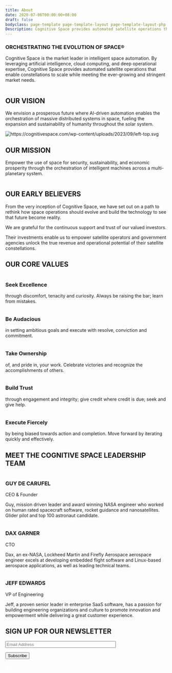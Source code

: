 ```yaml
---
title: About
date: 2020-07-06T00:00:00+08:00
draft: false
bodyclass: page-template page-template-layout page-template-layout-php page page-id-356
Description: Cognitive Space provides automated satellite operations that enable constellations to scale while meeting the ever-growing and stringent market needs.
---
```


<article id="post-356" class="post-356 page type-page status-publish hentry">
  <div class="entry-content">

<!-- banner start  -->
<section id="iframe_block_58c678630ead1c2a0442068dc850c738" class="york-hero-banner product-banner blog-banner"  style="background-image: url('/wp-content/uploads/2023/09/about-bg-1.png')" >
  <div class="container h-100">
    <div class="row h-100 align-items-center text-center justify-content-center">
      <div class="col-lg-10 col-md-12 col-sm-12">
                  <h1 class="wow">ORCHESTRATING THE EVOLUTION OF SPACE®</h1>
                <p class="paragraph wow">
          Cognitive Space is the market leader in intelligent space automation. By leveraging artificial intelligence, cloud computing, and deep operational expertise, Cognitive Space provides automated satellite operations that enable constellations to scale while meeting the ever-growing and stringent market needs.        </p>
              </div>
    </div>
  </div>
</section>
<!-- banner end  -->

<!-- vision mission section start-->
<section class="vision-mission">
      <img decoding="async" src="/wp-content/uploads/2023/09/vision-pattern.png" class="right-top" alt="" title="vision-pattern" />
      <div class="container">
    <div class="row">
      <div class="col-md-6 content-box order-md-2 order-1">
        <div class="align-center">
          <div>
                        <h2 class="title text-start wow">
              OUR VISION            </h2>
                                    <p class="paragraph my_30 wow">
              We envision a prosperous future where AI-driven automation enables the orchestration of massive distributed systems in space, fueling the expansion and sustainability of humanity throughout the solar system.            </p>
                      </div>
        </div>
      </div>
            <div class="col-md-6 order-md-1 order-2">
        <div class="align-center">
          <img decoding="async" src="/wp-content/uploads/2023/09/vision.png" class="w-100" alt="" title="vision" />
        </div>
      </div>
          </div>
  </div>
  </section>

<section class="vision-mission">
      <img decoding="async" src="/wp-content/uploads/2023/09/left-top.svg" class="left-top" alt="https://cognitivespace.com/wp-content/uploads/2023/09/left-top.svg" title="https://cognitivespace.com/wp-content/uploads/2023/09/left-top.svg" />
      <div class="container">
    <div class="row">
      <div class="col-md-6 content-box">
        <div class="align-center">
          <div>
                        <h2 class="title text-start wow">
              OUR MISSION            </h2>
                                    <p class="paragraph my_30 wow">
              Empower the use of space for security, sustainability, and economic prosperity through the orchestration of intelligent machines across a multi-planetary system.            </p>
                      </div>
        </div>
      </div>
            <div class="col-md-6">
        <div class="align-center">
          <img decoding="async" src="/wp-content/uploads/2023/09/mission.png" class="w-100" alt="" title="mission" />
        </div>
      </div>
          </div>
  </div>
  </section>
<!-- vision mission section end-->

<!-- Our Early Believers start -->
<section id="iframe_block_b5afc5dc556f5cac8e6c99a8b6aa911c" class=" early-belivers">
    <img
    src="/wp-content/uploads/2023/09/Right-btm-bellivers-pattern.svg"
    class="right-bottom"
    alt=""
    title="Right-btm-bellivers-pattern"
  />
    <div class="container">
    <div class="row">
      <div class="col-lg-6 order-lg-1 order-2">
        <div class="align-center position-relative">
                    <img
            src="/wp-content/uploads/2023/09/BELIEVERS-bg.svg"
            class="beliver-bg"
            alt=""
            title="BELIEVERS-bg"
          />
                    <div class="owl-carousel owl-beliver">
                                      <div class="item">
                <div class="logo-box">
                                    <div class="single-logo">
                    <img decoding="async" src="/wp-content/uploads/2023/09/BELIEVERS-1.png" alt="" title="BELIEVERS-1" />
                  </div>
                                    <div class="single-logo">
                    <img decoding="async" src="/wp-content/uploads/2023/09/BELIEVERS-2.png" alt="" title="BELIEVERS-2" />
                  </div>
                                    <div class="single-logo">
                    <img decoding="async" src="/wp-content/uploads/2023/09/BELIEVERS-3.png" alt="" title="BELIEVERS-3" />
                  </div>
                                    <div class="single-logo">
                    <img decoding="async" src="/wp-content/uploads/2023/09/BELIEVERS-4.png" alt="" title="BELIEVERS-4" />
                  </div>
                                    <div class="single-logo">
                    <img decoding="async" src="/wp-content/uploads/2023/09/BELIEVERS-5.png" alt="" title="BELIEVERS-5" />
                  </div>
                                    <div class="single-logo">
                    <img decoding="async" src="/wp-content/uploads/2023/09/BELIEVERS-6.png" alt="" title="BELIEVERS-6" />
                  </div>
                                    <div class="single-logo">
                    <img decoding="async" src="/wp-content/uploads/2023/09/BELIEVERS-7.png" alt="" title="BELIEVERS-7" />
                  </div>
                                  </div>
              </div>
                                                  <div class="item">
                <div class="logo-box">
                                    <div class="single-logo">
                    <img decoding="async" src="/wp-content/uploads/2023/09/BELIEVERS-8.png" alt="" title="BELIEVERS-8" />
                  </div>
                                    <div class="single-logo">
                    <img decoding="async" src="/wp-content/uploads/2023/09/BELIEVERS-9.png" alt="" title="BELIEVERS-9" />
                  </div>
                                    <div class="single-logo">
                    <img decoding="async" src="/wp-content/uploads/2023/09/BELIEVERS-10.png" alt="" title="BELIEVERS-10" />
                  </div>
                                    <div class="single-logo">
                    <img decoding="async" src="/wp-content/uploads/2023/09/BELIEVERS-11.png" alt="" title="BELIEVERS-11" />
                  </div>
                                    <div class="single-logo">
                    <img decoding="async" src="/wp-content/uploads/2023/09/BELIEVERS-12.png" alt="" title="BELIEVERS-12" />
                  </div>
                                    <div class="single-logo">
                    <img decoding="async" src="/wp-content/uploads/2023/09/BELIEVERS-13.png" alt="" title="BELIEVERS-13" />
                  </div>
                                    <div class="single-logo">
                    <img decoding="async" src="/wp-content/uploads/2023/09/BELIEVERS-14.png" alt="" title="BELIEVERS-14" />
                  </div>
                                  </div>
              </div>
                                                  <div class="item">
                <div class="logo-box">
                                    <div class="single-logo">
                    <img decoding="async" src="/wp-content/uploads/2023/09/BELIEVERS-15.png" alt="" title="BELIEVERS-15" />
                  </div>
                                  </div>
              </div>
                                  </div>
                  </div>
      </div>
            <div class="col-lg-6 content-box order-lg-2 order-1">
        <div class="align-center">
          <div>
                        <h2 class="title text-start wow">
              OUR EARLY BELIEVERS            </h2>
                        <p class="paragraph my_30 wow">
              From the very inception of Cognitive Space, we have set out on a path to rethink how space operations should evolve and build the technology to see that future become reality.            </p>
                        <p class="paragraph my_30 wow">
              We are grateful for the continuous support and trust of our valued investors.            </p>
                        <p class="paragraph my_30 wow">
              Their investments enable us to empower satellite operators and government agencies unlock the true revenue and operational potential of their satellite constellations.            </p>
          </div>
        </div>
      </div>
          </div>
  </div>
</section>
<!-- Our Early Believers end -->

<!-- new frontier section start -->
<section id="iframe_block_9b95a8a2fb2cd944f61bc33eefb14095" class=" new-frontier Difference" >
  <div class="container">
          <h2 class="title"> OUR CORE VALUES</h2>
    <div class="row justify-content-center num-counter">
                        <div class="col-lg-4 col-md-6 col-sm-12">
            <div class="single-counter wow">
              <div>
                                  <img decoding="async" src="/wp-content/uploads/2023/09/value-1.svg" alt="" title="value-1" />
                                                  <h3>Seek Excellence</h3>
                                                <p>
                  through discomfort, tenacity and curiosity. Always be raising the bar; learn from mistakes.                </p>
                              </div>
            </div>
          </div>
                  <div class="col-lg-4 col-md-6 col-sm-12">
            <div class="single-counter wow">
              <div>
                                  <img decoding="async" src="/wp-content/uploads/2023/09/value-2.svg" alt="" title="value-2" />
                                                  <h3>Be Audacious</h3>
                                                <p>
                  in setting ambitious goals and execute with resolve, conviction and commitment.                </p>
                              </div>
            </div>
          </div>
                  <div class="col-lg-4 col-md-6 col-sm-12">
            <div class="single-counter wow">
              <div>
                                  <img decoding="async" src="/wp-content/uploads/2023/09/value-3.svg" alt="" title="value-3" />
                                                  <h3>Take Ownership</h3>
                                                <p>
                  of, and pride in, your work. Celebrate victories and recognize the accomplishments of others.                </p>
                              </div>
            </div>
          </div>
                  <div class="col-lg-4 col-md-6 col-sm-12">
            <div class="single-counter wow">
              <div>
                                  <img decoding="async" src="/wp-content/uploads/2023/09/value-4.svg" alt="" title="value-4" />
                                                  <h3>Build Trust</h3>
                                                <p>
                  through engagement and integrity; give credit where credit is due; seek and give help.                </p>
                              </div>
            </div>
          </div>
                  <div class="col-lg-4 col-md-6 col-sm-12">
            <div class="single-counter wow">
              <div>
                                  <img decoding="async" src="/wp-content/uploads/2023/09/value-5.svg" alt="" title="value-5" />
                                                  <h3>Execute Fiercely</h3>
                                                <p>
                  by being biased towards action and completion. Move forward by iterating quickly and effectively.                </p>
                              </div>
            </div>
          </div>
                        </div>
  </div>
</section>
<!-- new frontier section end -->

<!-- team section start -->
<section id="iframe_block_d0bbefcd775660e7466d1149fbb02d94" class=" team">
  <div class="container">
    <div class="row">
      <div class="col-md-12">
        <h2 class="title">MEET THE COGNITIVE SPACE LEADERSHIP TEAM</h2>
      </div>
      <div class="col-xl-8 offset-xl-2">
        <div class="row justify-content-center">
          <div class="col-lg-5 col-md-6">
            <div class="single-member">
              <img decoding="async" src="/wp-content/uploads/2023/09/Guy-de-Carufel.jpeg" class="w-100" alt="" />
              <div class="member-detail">
                <h3>GUY DE CARUFEL</h3>
                <span class="position"> CEO &#038; Founder </span>
                <p>Guy, mission driven leader and award winning NASA engineer who worked on human rated spacecraft software, rocket guidance and nanosatellites. Glider pilot and top 100 astronaut candidate.</p>
              </div>
            </div>
          </div>
          <div class="col-lg-5 col-md-6">
            <div class="single-member">
              <img decoding="async" src="/wp-content/uploads/2023/09/Dax_4954-scaled-1.jpg" class="w-100" alt="" />
              <div class="member-detail">
                <h3>DAX GARNER</h3>
                <span class="position"> CTO </span>
                <p>Dax, an ex-NASA, Lockheed Martin and Firefly Aerospace aerospace engineer excels at developing embedded flight software and Linux-based aerospace applications, as well as leading technical teams.</p>
              </div>
            </div>
          </div>
          <div class="col-lg-5 col-md-6">
            <div class="single-member">
              <img decoding="async" src="/wp-content/uploads/2023/09/Jeff-Edwards.jpg" class="w-100" alt="" />
              <div class="member-detail">
                <h3>JEFF EDWARDS</h3>
                <span class="position"> VP of Engineering </span>
                <p>Jeff, a proven senior leader in enterprise SaaS software, has a passion for building engineering organizations and culture to promote innovation and empowerment while delivering a great customer experience.</p>
              </div>
            </div>
          </div>
        </div>
      </div>
    </div>
  </div>
</section>
<!-- team section end -->

<section id="iframe_block_a4191889e86a9026bc50b12e0fa15fb0" class=" cta"  >
  <div class="container">
    <div class="row justify-content-center">
      <div class="col-lg-8 col-md-12 text-center">
                <h2 class="title wow">
          SIGN UP FOR OUR NEWSLETTER        </h2>
                <div class="newsletter-box">

<div class="wpcf7 no-js" id="wpcf7-f474-p356-o1" lang="en-US" dir="ltr">
<div class="screen-reader-response"><p role="status" aria-live="polite" aria-atomic="true"></p> <ul></ul></div>
<form action="" method="post" class="wpcf7-form init" aria-label="Contact form" novalidate="novalidate" data-status="init" onsubmit="return newsletter_signup(this)">
<p><span class="wpcf7-form-control-wrap" data-name="email"><input size="40" class="wpcf7-form-control wpcf7-email wpcf7-validates-as-required wpcf7-text wpcf7-validates-as-email form-control" aria-required="true" id="newsletter-email2" aria-invalid="false" placeholder="Email Address" value="" type="email" name="email" /></span>
</p>
<p><input class="wpcf7-form-control wpcf7-submit has-spinner" type="submit" value="Subscribe" />
</p><div class="wpcf7-response-output" aria-hidden="true"></div>
</form>
</div>
          <div class="icon">
            <svg xmlns="http://www.w3.org/2000/svg" width="16" height="16" viewBox="0 0 16 16" fill="none">
              <path d="M14.1194 0.991518L0.525632 8.81378C-0.00171149 9.10675 0.0568823 9.86847 0.584226 10.0735L3.71899 11.3919L12.1272 3.9798C12.2737 3.83332 12.5081 4.03839 12.3616 4.21417L5.33032 12.7982V15.1712C5.33032 15.8743 6.15063 16.138 6.56079 15.64L8.43579 13.3548L12.0686 14.9075C12.4788 15.0833 12.9768 14.8196 13.0354 14.3509L15.1448 1.69464C15.262 1.10871 14.6174 0.69855 14.1194 0.991518Z" fill="white"></path>
            </svg>
          </div>
        </div>
      </div>
    </div>
  </div>
</section>
  </div><!-- .entry-content -->

  </article><!-- #post-356 -->
